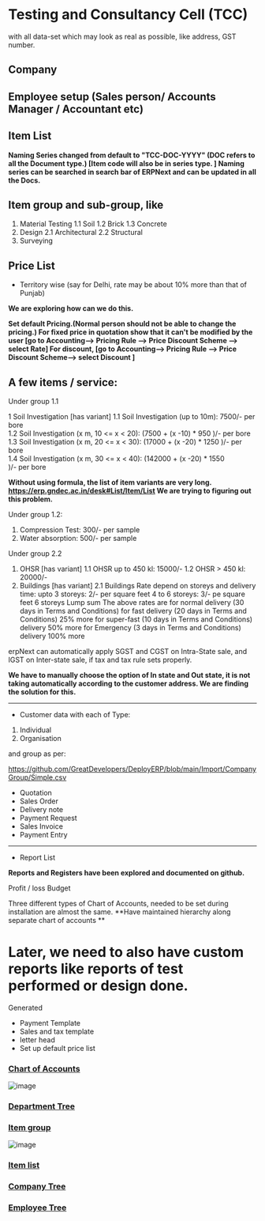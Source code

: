 
# Testing and Consultancy Cell (TCC)
with all data-set which may look as real as possible, like address, GST number.

## Company
## Employee setup (Sales person/ Accounts Manager / Accountant etc)
##  Item List

**Naming Series changed from default to "TCC-DOC-YYYY" (DOC refers to
all the Document type.) [Item code will also be in series type. ]
Naming series can be searched in search bar of ERPNext and can be
updated in all the Docs.**

## Item group and sub-group, like

1. Material Testing
1.1 Soil
1.2 Brick
1.3 Concrete
2. Design
2.1 Architectural
2.2 Structural
3. Surveying

## Price List
- Territory wise (say for Delhi, rate may be about 10% more than that of Punjab)

**We are exploring how can we do this.**

**Set default Pricing.(Normal person should not be able to change the pricing.)
For fixed price in quotation show that it can't be modified by the
user [go to Accounting--> Pricing Rule --> Price Discount Scheme -->
select Rate]
For discount, [go to Accounting--> Pricing Rule --> Price Discount
Scheme--> select Discount ]**

## A few items / service:

Under group 1.1

1 Soil Investigation [has variant]
1.1 Soil Investigation (up to 10m): 7500/- per bore <br/>
1.2 Soil Investigation (x m, 10 <= x < 20): (7500 + (x -10) * 950 )/- per bore <br/>
1.3 Soil Investigation (x m, 20 <= x < 30): (17000 + (x -20) * 1250 )/- per bore <br/>
1.4 Soil Investigation (x m, 30 <= x < 40): (142000 + (x -20) * 1550 <br/>
)/- per bore

**Without using formula, the list of item variants are very long.
https://erp.gndec.ac.in/desk#List/Item/List
We are trying to figuring out this problem.**

Under group 1.2:

1. Compression Test: 300/- per sample
2. Water absorption: 500/- per sample

Under group 2.2

1. OHSR [has variant]
1.1 OHSR up to 450 kl: 15000/-
1.2 OHSR > 450 kl: 20000/-
2. Buildings [has variant]
2.1 Buildings Rate depend on storeys and delivery time:
upto 3 storeys: 2/- per square feet
4 to 6 storeys: 3/- pe square feet
6 storeys Lump sum
The above rates are for normal delivery (30 days in Terms and Conditions)
for fast delivery (20 days in Terms and Conditions) 25% more
for super-fast (10 days in Terms and Conditions) delivery 50% more
for Emergency (3 days in Terms and Conditions) delivery 100% more


erpNext can automatically apply SGST and CGST on Intra-State sale, and
IGST on Inter-state sale, if tax and tax rule sets properly.

**We have to manually choose the option of In state and Out state, it is not taking automatically according to the customer address.
We are finding the solution for this.**

-----------------
- Customer
data with each of Type:
1. Individual
2. Organisation

and group as per:

https://github.com/GreatDevelopers/DeployERP/blob/main/Import/CompanyGroup/Simple.csv

- Quotation
- Sales Order
- Delivery note
- Payment Request
- Sales Invoice
- Payment Entry
-----------------
- Report List

**Reports and Registers have been explored and documented on github.**

Profit / loss
Budget

Three different types of Chart of Accounts, needed to be set during
installation are almost the same.
**Have maintained hierarchy along separate chart of accounts **


Later, we need to also have custom reports like reports of test
performed or design done.
=======
Generated
- Payment Template 
- Sales and tax template
- letter head
- Set up default price list

### [Chart of Accounts](https://erp.gndec.ac.in/desk#Tree/Account)
![image](https://user-images.githubusercontent.com/53931644/111279311-946bb080-8660-11eb-83d8-32c2aa656f60.png)
### [Department Tree](https://erp.gndec.ac.in/desk#Tree/Department)
### [Item group](https://erp.gndec.ac.in/desk#Tree/Item%20Group)
![image](https://user-images.githubusercontent.com/53931644/111279710-f9270b00-8660-11eb-84e1-f6d9eee70165.png)
### [Item list](https://erp.gndec.ac.in/desk#List/Item/List)
### [Company Tree](https://erp.gndec.ac.in/desk#Tree/Company)
### [Employee Tree](https://erp.gndec.ac.in/desk#Tree/Employee)


